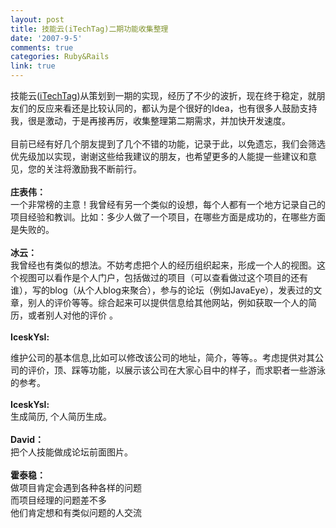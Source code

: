 ```yaml
---
layout: post
title: 技能云(iTechTag)二期功能收集整理
date: '2007-9-5'
comments: true
categories: Ruby&Rails
link: true
---
```

<p>技能云(<a href="http://www.itechtag.com">iTechTag</a>)从策划到一期的实现，经历了不少的波折，现在终于稳定，就朋友们的反应来看还是比较认同的，都认为是个很好的Idea，也有很多人鼓励支持我，很是激动，于是再接再厉，收集整理第二期需求，并加快开发速度。<br />
<br />
目前已经有好几个朋友提到了几个不错的功能，记录于此，以免遗忘，我们会筛选优先级加以实现，谢谢这些给我建议的朋友，也希望更多的人能提一些建议和意见，您的关注将激励我不断前行。<br />
<br />
<strong>庄表伟：</strong><br />
一个非常榜的主意！我曾经有另一个类似的设想，每个人都有一个地方记录自己的项目经验和教训。比如：多少人做了一个项目，在哪些方面是成功的，在哪些方面是失败的。<br />
<br />
<strong>冰云：</strong><br />
我曾经也有类似的想法。不妨考虑把个人的经历组织起来，形成一个人的视图。这个视图可以看作是个人门户，包括做过的项目（可以查看做过这个项目的还有谁），写的blog（从个人blog来聚合），参与的论坛（例如JavaEye），发表过的文章，别人的评价等等。综合起来可以提供信息给其他网站，例如获取一个人的简历，或者别人对他的评价 。<br />
<br />
<strong>IceskYsl:</strong></p>
<p>维护公司的基本信息,比如可以修改该公司的地址，简介，等等。。考虑提供对其公司的评价，顶、踩等功能，以展示该公司在大家心目中的样子，而求职者一些游泳的参考。<br />
<br />
<strong>IceskYsl:</strong><br />
生成简历, 个人简历生成。<br />
<br />
<strong>David：</strong><br />
把个人技能做成论坛前面图片。<br />
<br />
<strong>霍泰稳：</strong><br />
做项目肯定会遇到各种各样的问题<br />
而项目经理的问题差不多<br />
他们肯定想和有类似问题的人交流</p>
